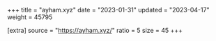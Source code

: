 +++
title = "ayham.xyz"
date = "2023-01-31"
updated = "2023-04-17"
weight = 45795

[extra]
source = "https://ayham.xyz/"
ratio = 5
size = 45
+++
